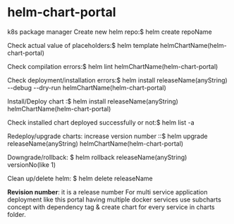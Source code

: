 # helm-chart-portal
k8s package manager
Create new helm repo:$ helm create repoName

Check actual value of placeholders:$ helm template helmChartName(helm-chart-portal)

Check compilation errors:$ helm lint helmChartName(helm-chart-portal) 

Check deployment/installation errors:$ helm install releaseName(anyString) --debug --dry-run helmChartName(helm-chart-portal) 

Install/Deploy chart :$ helm install releaseName(anyString) helmChartName(helm-chart-portal)

Check installed chart deployed successfully or not:$ helm list -a

Redeploy/upgrade charts: increase version number ::$ helm upgrade releaseName(anyString) helmChartName(helm-chart-portal)

Downgrade/rollback: $ helm rollback releaseName(anyString) versionNo(like 1)

Clean up/delete helm: $ helm delete releaseName

**Revision number**: it is a release number
For multi service application deployment like this portal having multiple docker services use subcharts concept with dependency tag & create chart for every service in charts folder.


